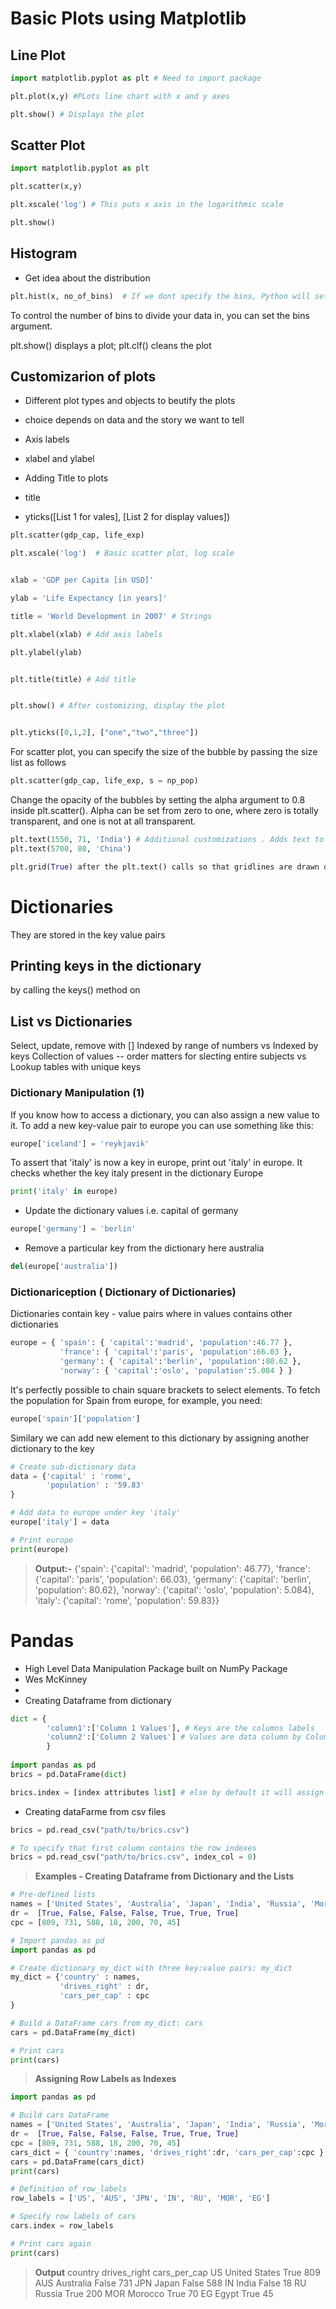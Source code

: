 # Basic Plots using Matplotlib

## Line Plot
```python
import matplotlib.pyplot as plt # Need to import package

plt.plot(x,y) #PLots line chart with x and y axes

plt.show() # Displays the plot
```

## Scatter Plot
```python
import matplotlib.pyplot as plt

plt.scatter(x,y)

plt.xscale('log') # This puts x axis in the logarithmic scale

plt.show()
```

## Histogram 
- Get idea about the distribution
```python
plt.hist(x, no_of_bins)  # If we dont specify the bins, Python will set the number of bins to 10 by default for you.
```
To control the number of bins to divide your data in, you can set the bins argument.

plt.show() displays a plot; plt.clf() cleans the plot

## Customizarion of plots
- Different plot types and objects to beutify the plots
- choice depends on data and the story we want to tell

- Axis labels
- xlabel and ylabel
- Adding Title to plots
- title
- yticks([List 1 for vales], [List 2 for display values])

```python
plt.scatter(gdp_cap, life_exp)

plt.xscale('log')  # Basic scatter plot, log scale


xlab = 'GDP per Capita [in USD]'

ylab = 'Life Expectancy [in years]'

title = 'World Development in 2007' # Strings

plt.xlabel(xlab) # Add axis labels

plt.ylabel(ylab)


plt.title(title) # Add title


plt.show() # After customizing, display the plot


plt.yticks([0,1,2], ["one","two","three"])  
```
For scatter plot, you can specify the size of the bubble by passing the size list as follows
```python
plt.scatter(gdp_cap, life_exp, s = np_pop)
```
Change the opacity of the bubbles by setting the alpha argument to 0.8 inside plt.scatter(). Alpha can be set from zero to one, where zero is totally transparent, and one is not at all transparent.

```python
plt.text(1550, 71, 'India') # Additional customizations . Adds text to the values
plt.text(5700, 80, 'China')

plt.grid(True) after the plt.text() calls so that gridlines are drawn on the plot.
```
# Dictionaries
They are stored in the key value pairs

## Printing keys in the dictionary
by calling the keys() method on

## List vs Dictionaries

Select, update, remove with []
Indexed by range of numbers vs Indexed by keys
Collection of values -- order matters for slecting entire subjects vs Lookup tables with unique keys

### Dictionary Manipulation (1)

If you know how to access a dictionary, you can also assign a new value to it. To add a new key-value pair to europe you can use something like this:
```python
europe['iceland'] = 'reykjavik'
```
To assert that 'italy' is now a key in europe, print out 'italy' in europe. It checks whether the key italy present in the dictionary Europe
```python
print('italy' in europe)
```

- Update the dictionary values i.e. capital of germany
```python
europe['germany'] = 'berlin'
```

- Remove a particular key from the dictionary here australia
```python
del(europe['australia'])
```

### Dictionariception ( Dictionary of Dictionaries)
Dictionaries contain key - value pairs where in values contains other dictionaries

```python
europe = { 'spain': { 'capital':'madrid', 'population':46.77 },
           'france': { 'capital':'paris', 'population':66.03 },
           'germany': { 'capital':'berlin', 'population':80.62 },
           'norway': { 'capital':'oslo', 'population':5.084 } }
```

It's perfectly possible to chain square brackets to select elements. To fetch the population for Spain from europe, for example, you need:
```python
europe['spain']['population']
```

Similary we can add new element to this dictionary by assigning another dictionary to the key
```python
# Create sub-dictionary data
data = {'capital' : 'rome',
        'population' : '59.83'
}

# Add data to europe under key 'italy'
europe['italy'] = data

# Print europe
print(europe)
```
> **Output:-**
{'spain': {'capital': 'madrid', 'population': 46.77}, 'france': {'capital': 'paris', 'population': 66.03}, 'germany': {'capital': 'berlin', 'population': 80.62}, 'norway': {'capital': 'oslo', 'population': 5.084}, 'italy': {'capital': 'rome', 'population': 59.83}}

# Pandas
- High Level Data Manipulation Package built on NumPy Package
- Wes McKinney
- 
- Creating Dataframe from dictionary
```python
dict = {
        'column1':['Column 1 Values'], # Keys are the columns labels
        'column2':['Column 2 Values'] # Values are data column by Column
        }
        
import pandas as pd
brics = pd.DataFrame(dict)

brics.index = [index attributes list] # else by default it will assign index from 0 onwards
```

- Creating dataFarme from csv files

```python
brics = pd.read_csv("path/to/brics.csv")

# To specify that first column contains the row indexes
brics = pd.read_csv("path/to/brics.csv", index_col = 0)

```

>**Examples -  Creating Dataframe from Dictionary and the Lists**
```python
# Pre-defined lists
names = ['United States', 'Australia', 'Japan', 'India', 'Russia', 'Morocco', 'Egypt']
dr =  [True, False, False, False, True, True, True]
cpc = [809, 731, 588, 18, 200, 70, 45]

# Import pandas as pd
import pandas as pd

# Create dictionary my_dict with three key:value pairs: my_dict
my_dict = {'country' : names,
           'drives_right' : dr,
           'cars_per_cap' : cpc
}

# Build a DataFrame cars from my_dict: cars
cars = pd.DataFrame(my_dict)

# Print cars
print(cars)
```

>**Assigning Row Labels as Indexes**
```python
import pandas as pd

# Build cars DataFrame
names = ['United States', 'Australia', 'Japan', 'India', 'Russia', 'Morocco', 'Egypt']
dr =  [True, False, False, False, True, True, True]
cpc = [809, 731, 588, 18, 200, 70, 45]
cars_dict = { 'country':names, 'drives_right':dr, 'cars_per_cap':cpc }
cars = pd.DataFrame(cars_dict)
print(cars)

# Definition of row_labels
row_labels = ['US', 'AUS', 'JPN', 'IN', 'RU', 'MOR', 'EG']

# Specify row labels of cars
cars.index = row_labels

# Print cars again
print(cars)
```
>**Output**
>           country  drives_right  cars_per_cap
US   United States          True           809
AUS      Australia         False           731
JPN          Japan         False           588
IN           India         False            18
RU          Russia          True           200
MOR        Morocco          True            70
EG           Egypt          True            45
